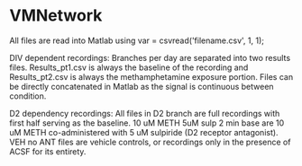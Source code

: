 # VMNetwork
All files are read into Matlab using var = csvread('filename.csv', 1, 1);

DIV dependent recordings:
Branches per day are separated into two results files. 
Results_pt1.csv is always the baseline of the recording and Results_pt2.csv is always the methamphetamine exposure portion. 
Files can be directly concatenated in Matlab as the signal is continuous between condition.

D2 dependency recordings:
All files in D2 branch are full recordings with first half serving as the baseline.
10 uM METH 5uM sulp 2 min base are 10 uM METH co-administered with 5 uM sulpiride (D2 receptor antagonist).
VEH no ANT files are vehicle controls, or recordings only in the presence of ACSF for its entirety.

